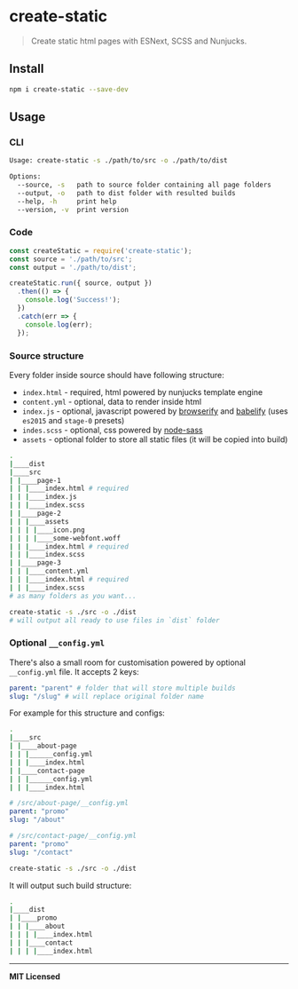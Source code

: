 # create-static

> Create static html pages with ESNext, SCSS and Nunjucks.

## Install

```bash
npm i create-static --save-dev
```

## Usage

### CLI

```bash
Usage: create-static -s ./path/to/src -o ./path/to/dist

Options:
  --source, -s   path to source folder containing all page folders
  --output, -o   path to dist folder with resulted builds
  --help, -h     print help
  --version, -v  print version
```

### Code

```js
const createStatic = require('create-static');
const source = './path/to/src';
const output = './path/to/dist';

createStatic.run({ source, output })
  .then(() => {
    console.log('Success!');
  })
  .catch(err => {
    console.log(err);
  });
```

### Source structure

Every folder inside source should have following structure:

- `index.html` - required, html powered by nunjucks template engine
- `content.yml` - optional, data to render inside html
- `index.js` - optional, javascript powered by [browserify](https://github.com/browserify/browserify) and [babelify](https://github.com/babel/babelify) (uses `es2015` and `stage-0` presets)
- `indes.scss` - optional, css powered by [node-sass](https://github.com/sass/node-sass)
- `assets` - optional folder to store all static files (it will be copied into build)

```bash
.
|____dist
|____src
| |____page-1
| | |____index.html # required
| | |____index.js
| | |____index.scss
| |____page-2
| | |____assets
| | | |____icon.png
| | | |____some-webfont.woff
| | |____index.html # required
| | |____index.scss
| |____page-3
| | |____content.yml
| | |____index.html # required
| | |____index.scss
# as many folders as you want...
```

```bash
create-static -s ./src -o ./dist
# will output all ready to use files in `dist` folder
```

### Optional `__config.yml`

There's also a small room for customisation powered by optional `__config.yml` file. It accepts 2 keys:

```yaml
parent: "parent" # folder that will store multiple builds
slug: "/slug" # will replace original folder name
```

For example for this structure and configs:

```bash
.
|____src
| |____about-page
| | |______config.yml
| | |____index.html
| |____contact-page
| | |______config.yml
| | |____index.html
```

```yaml
# /src/about-page/__config.yml
parent: "promo"
slug: "/about"
```

```yaml
# /src/contact-page/__config.yml
parent: "promo"
slug: "/contact"
```

```bash
create-static -s ./src -o ./dist
```

It will output such build structure:

```bash
.
|____dist
| |____promo
| | |____about
| | | |____index.html
| | |____contact
| | | |____index.html
```

---

**MIT Licensed**
